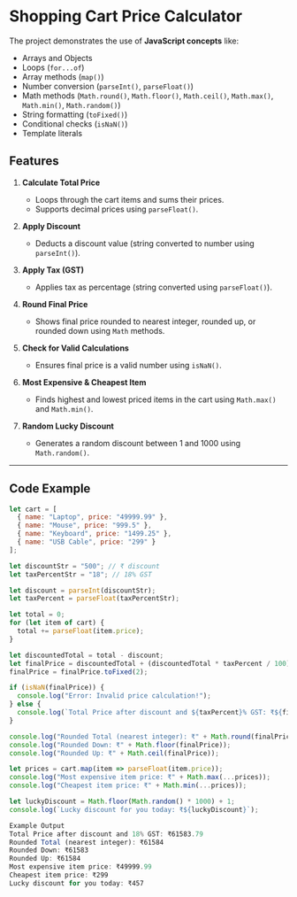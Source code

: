 # Shopping Cart Price Calculator


The project demonstrates the use of **JavaScript concepts** like:  
- Arrays and Objects  
- Loops (`for...of`)  
- Array methods (`map()`)  
- Number conversion (`parseInt()`, `parseFloat()`)  
- Math methods (`Math.round()`, `Math.floor()`, `Math.ceil()`, `Math.max()`, `Math.min()`, `Math.random()`)  
- String formatting (`toFixed()`)  
- Conditional checks (`isNaN()`)  
- Template literals  


## Features

1. **Calculate Total Price**  
   - Loops through the cart items and sums their prices.  
   - Supports decimal prices using `parseFloat()`.  

2. **Apply Discount**  
   - Deducts a discount value (string converted to number using `parseInt()`).  

3. **Apply Tax (GST)**  
   - Applies tax as percentage (string converted using `parseFloat()`).  

4. **Round Final Price**  
   - Shows final price rounded to nearest integer, rounded up, or rounded down using `Math` methods.  

5. **Check for Valid Calculations**  
   - Ensures final price is a valid number using `isNaN()`.  

6. **Most Expensive & Cheapest Item**  
   - Finds highest and lowest priced items in the cart using `Math.max()` and `Math.min()`.  

7. **Random Lucky Discount**  
   - Generates a random discount between 1 and 1000 using `Math.random()`.  

---

## Code Example

```javascript
let cart = [
  { name: "Laptop", price: "49999.99" },
  { name: "Mouse", price: "999.5" },
  { name: "Keyboard", price: "1499.25" },
  { name: "USB Cable", price: "299" }
];

let discountStr = "500"; // ₹ discount
let taxPercentStr = "18"; // 18% GST

let discount = parseInt(discountStr);
let taxPercent = parseFloat(taxPercentStr);

let total = 0;
for (let item of cart) {
  total += parseFloat(item.price);
}

let discountedTotal = total - discount;
let finalPrice = discountedTotal + (discountedTotal * taxPercent / 100);
finalPrice = finalPrice.toFixed(2);

if (isNaN(finalPrice)) {
  console.log("Error: Invalid price calculation!");
} else {
  console.log(`Total Price after discount and ${taxPercent}% GST: ₹${finalPrice}`);
}

console.log("Rounded Total (nearest integer): ₹" + Math.round(finalPrice));
console.log("Rounded Down: ₹" + Math.floor(finalPrice));
console.log("Rounded Up: ₹" + Math.ceil(finalPrice));

let prices = cart.map(item => parseFloat(item.price));
console.log("Most expensive item price: ₹" + Math.max(...prices));
console.log("Cheapest item price: ₹" + Math.min(...prices));

let luckyDiscount = Math.floor(Math.random() * 1000) + 1;
console.log(`Lucky discount for you today: ₹${luckyDiscount}`);

Example Output
Total Price after discount and 18% GST: ₹61583.79
Rounded Total (nearest integer): ₹61584
Rounded Down: ₹61583
Rounded Up: ₹61584
Most expensive item price: ₹49999.99
Cheapest item price: ₹299
Lucky discount for you today: ₹457
